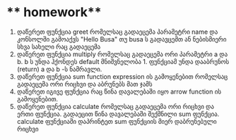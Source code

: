 # ** homework**


1. დაწერეთ ფუნქცია greet რომელსაც გადაეცემა პარამეტრი name და კონსოლში გამოაქვს "Hello Busa" თუ busa ს გადავცემთ ან ნებისმიერი სხვა სახელი რაც გადაეცემა
2. დაწერეთ ფუნქცია multiply რომელსაც გადაეცემა ორი პარამეტრი a და b. b ს უნდა ჰქონდეს default მნიშვნელობა 1. ფუნქციამ უნდა დააბრუნოს (return) a და b -ს ნამრავლი.
3. დაწერეთ ფუნქცია sum function expression ის გამოყენებით რომელსაც გადაეცემა ორი რიცხვი და აბრუნებს მათ ჯამს
4. დაწერეთ იგივე ფუნქცია რაც წინა დავალებაში იყო arrow function ის გამოყენებით.
5. დაწერეთ ფუნქცია calculate რომელსაც გადაეცემა ორი რიცხვი და ერთი ფუნქცია. გადაეცით წინა დავალებაში შექმნილი sum ფუნქცია. calculate ფუნქციაში დაპრინტეთ sum ფუნქციის მიერ დაბრუნებული რიცხვი
